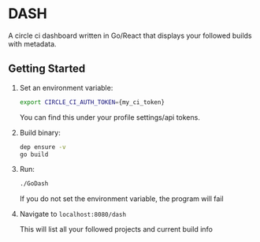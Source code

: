 # DASH
A circle ci dashboard written in Go/React that displays your followed builds with metadata.

## Getting Started
1. Set an environment variable:
    ```bash
    export CIRCLE_CI_AUTH_TOKEN={my_ci_token}
    ```
    You can find this under your profile settings/api tokens.

2. Build binary:
    ```bash
    dep ensure -v
    go build
    ```

3. Run:
    ```bash
    ./GoDash
    ```
    If you do not set the environment variable, the program will fail

4. Navigate to `localhost:8080/dash`

    This will list all your followed projects and current build info
